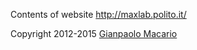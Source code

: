 Contents of website <http://maxlab.polito.it/>

Copyright 2012-2015 [Gianpaolo Macario](http://gmacario.github.io/)

<!-- EOF -->
